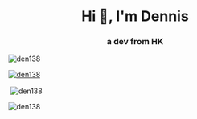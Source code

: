 <h1 align="center">Hi 👋, I'm Dennis</h1>
<h3 align="center">a dev from HK</h3>

<p align="left"> <img src="https://komarev.com/ghpvc/?username=den138&label=Profile%20views&color=0e75b6&style=flat" alt="den138" /> </p>

<p align="left"> <a href="https://github.com/ryo-ma/github-profile-trophy"><img src="https://github-profile-trophy.vercel.app/?username=den138" alt="den138" /></a> </p>

<p>&nbsp;<img align="center" src="https://github-readme-stats.vercel.app/api?username=den138&show_icons=true&locale=en" alt="den138" /></p>

<p><img align="center" src="https://github-readme-streak-stats.herokuapp.com/?user=den138&" alt="den138" /></p>
